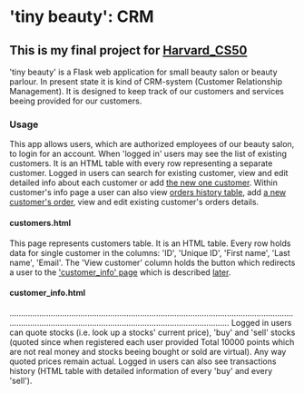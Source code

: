 # 'tiny beauty': CRM
## This is my final project for [Harvard_CS50](https://cs50.harvard.edu/x/2022/)
'tiny beauty' is a Flask web application for small beauty salon or beauty parlour. In present state it is kind of CRM-system (Customer Relationship Management). It is designed to keep track of our customers and services beeing provided for our customers.
### Usage
This app allows users, which are authorized employees of our beauty salon, to login for an account. When 'logged in' users may see the list of existing customers. It is an HTML table with every row representing a separate customer. Logged in users can search for existing customer, view and edit detailed info about each customer or add [the new one customer](). Within customer's info page a user can also view [orders history table](the?), add [a new customer's order](a?), view and edit existing customer's orders details.
#### customers.html
This page represents customers table. It is an HTML table. Every row holds data for single customer in the columns: 'ID', 'Unique ID', 'First name', 'Last name', 'Email'. The 'View customer' column holds the button which redirects a user to the ['customer_info' page](#customer_info) which is described [later](#customer_info).

#### customer_info.html
............................................................................................................................................................................................................................
Logged in users can quote stocks (i.e. look up a stocks' current price), 'buy' and 'sell' stocks (quoted since when registered each user provided Total 10000 points which are not real money and stocks beeing bought or sold are virtual). Any way quoted prices remain actual. Logged in users can also see transactions history (HTML table with detailed information of every 'buy' and every 'sell').